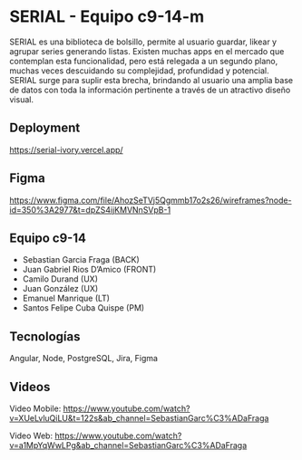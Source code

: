 
# SERIAL - Equipo c9-14-m

SERIAL es una biblioteca de bolsillo, permite al usuario guardar, likear y agrupar series generando listas. Existen muchas apps en el mercado que contemplan esta funcionalidad, pero está relegada a un segundo plano, muchas veces descuidando su complejidad, profundidad y potencial. SERIAL surge para suplir esta brecha, brindando al usuario una amplia base de datos con toda la información pertinente a través de un atractivo diseño visual.


## Deployment

https://serial-ivory.vercel.app/


## Figma
https://www.figma.com/file/AhozSeTVj5Qgmmb17o2s26/wireframes?node-id=350%3A2977&t=dpZS4ijKMVNnSVpB-1
## Equipo c9-14

- Sebastian Garcia Fraga (BACK)
- Juan Gabriel Rios D’Amico (FRONT)
- Camilo Durand (UX)
- Juan González (UX)
- Emanuel Manrique (LT)
- Santos Felipe Cuba Quispe (PM)


## Tecnologías
   Angular, Node, PostgreSQL, Jira, Figma
## Videos
Video Mobile:
https://www.youtube.com/watch?v=XUeLvluQiLU&t=122s&ab_channel=SebastianGarc%C3%ADaFraga

Video Web: 
https://www.youtube.com/watch?v=a1MpYqWwLPg&ab_channel=SebastianGarc%C3%ADaFraga

